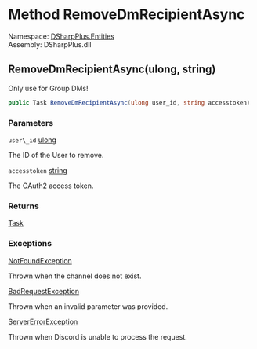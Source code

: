 # Method RemoveDmRecipientAsync

Namespace: [DSharpPlus.Entities](DSharpPlus.Entities.md)  
Assembly: DSharpPlus.dll

## <a id="DSharpPlus_Entities_DiscordDmChannel_RemoveDmRecipientAsync_System_UInt64_System_String_"></a>RemoveDmRecipientAsync\(ulong, string\)

Only use for Group DMs!

```csharp
public Task RemoveDmRecipientAsync(ulong user_id, string accesstoken)
```

### Parameters

`user\_id` [ulong](https://learn.microsoft.com/dotnet/api/system.uint64)

The ID of the User to remove.

`accesstoken` [string](https://learn.microsoft.com/dotnet/api/system.string)

The OAuth2 access token.

### Returns

[Task](https://learn.microsoft.com/dotnet/api/system.threading.tasks.task)

### Exceptions

[NotFoundException](DSharpPlus.Exceptions.NotFoundException.md)

Thrown when the channel does not exist.

[BadRequestException](DSharpPlus.Exceptions.BadRequestException.md)

Thrown when an invalid parameter was provided.

[ServerErrorException](DSharpPlus.Exceptions.ServerErrorException.md)

Thrown when Discord is unable to process the request.

